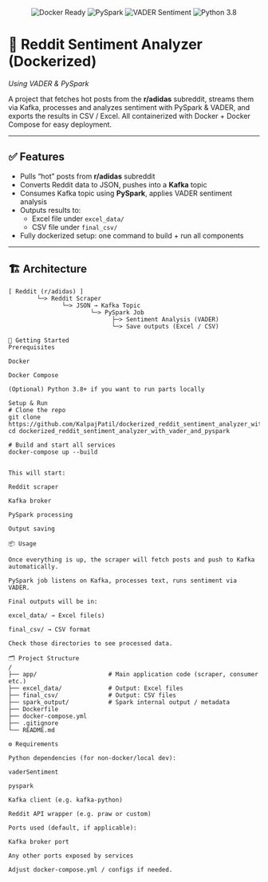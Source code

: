 <!-- Add badges here -->
<p align="center">
  <img src="https://img.shields.io/badge/docker-ready-blue?logo=docker" alt="Docker Ready" />
  <img src="https://img.shields.io/badge/PySpark-v3.0-orange?logo=apache-spark" alt="PySpark" />
  <img src="https://img.shields.io/badge/VADER-Sentiment-green" alt="VADER Sentiment" />
  <img src="https://img.shields.io/badge/python-3.8-yellow?logo=python" alt="Python 3.8" />
</p>

# 🧠 Reddit Sentiment Analyzer (Dockerized)  
*Using VADER & PySpark*

A project that fetches hot posts from the **r/adidas** subreddit, streams them via Kafka, processes and analyzes sentiment with PySpark & VADER, and exports the results in CSV / Excel. All containerized with Docker + Docker Compose for easy deployment.

---

## ✅ Features

- Pulls “hot” posts from **r/adidas** subreddit  
- Converts Reddit data to JSON, pushes into a **Kafka** topic  
- Consumes Kafka topic using **PySpark**, applies VADER sentiment analysis  
- Outputs results to:  
  - Excel file under `excel_data/`  
  - CSV file under `final_csv/`  
- Fully dockerized setup: one command to build + run all components

---

## 🏗 Architecture

```text
[ Reddit (r/adidas) ]  
        └─> Reddit Scraper  
               └─> JSON → Kafka Topic  
                       └─> PySpark Job  
                             ├─> Sentiment Analysis (VADER)  
                             └─> Save outputs (Excel / CSV)

🚀 Getting Started
Prerequisites

Docker

Docker Compose

(Optional) Python 3.8+ if you want to run parts locally

Setup & Run
# Clone the repo
git clone https://github.com/KalpajPatil/dockerized_reddit_sentiment_analyzer_with_vader_and_pyspark.git
cd dockerized_reddit_sentiment_analyzer_with_vader_and_pyspark

# Build and start all services
docker-compose up --build


This will start:

Reddit scraper

Kafka broker

PySpark processing

Output saving

📦 Usage

Once everything is up, the scraper will fetch posts and push to Kafka automatically.

PySpark job listens on Kafka, processes text, runs sentiment via VADER.

Final outputs will be in:

excel_data/ → Excel file(s)

final_csv/ → CSV format

Check those directories to see processed data.

🗂 Project Structure
/
├── app/                    # Main application code (scraper, consumer etc.)
├── excel_data/             # Output: Excel files
├── final_csv/              # Output: CSV files
├── spark_output/           # Spark internal output / metadata
├── Dockerfile
├── docker-compose.yml
├── .gitignore
└── README.md

⚙ Requirements

Python dependencies (for non-docker/local dev):

vaderSentiment

pyspark

Kafka client (e.g. kafka-python)

Reddit API wrapper (e.g. praw or custom)

Ports used (default, if applicable):

Kafka broker port

Any other ports exposed by services

Adjust docker-compose.yml / configs if needed.
